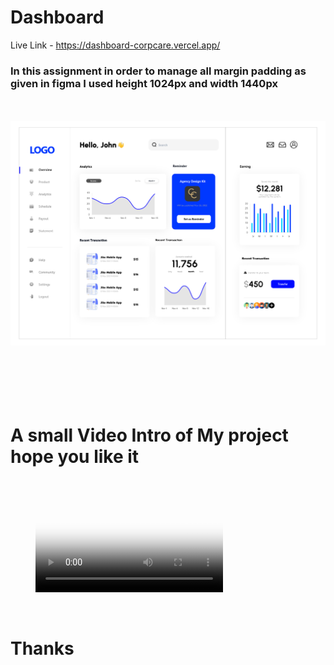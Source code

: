 # Dashboard

Live Link - https://dashboard-corpcare.vercel.app/

### **In this assignment in order to manage all margin padding as given in figma I used height 1024px and width 1440px**
<br>

<br>
<img src="./ReadmeAssets/Dashboard.png" alt="home">

<br>
<br>
<br>
<br>
<br>
<br>

# A small Video Intro of My project hope you like it
<br>

<figure class="video_container">
  <video controls="true" allowfullscreen="true" poster="./ReadmeAssets/Dashboard.png">
    <source src="./ReadmeAssets/intro.mp4" type="video/mp4">
    <source src="./ReadmeAssets/intro.ogg" type="video/ogg">
    <source src="./ReadmeAssets/intro.webm" type="video/webm">
  </video>
</figure>
<br>

# Thanks 



